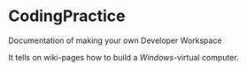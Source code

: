 # CodingPractice
Documentation of making your own Developer Workspace

It tells on wiki-pages how to build a *Windows*-virtual computer.